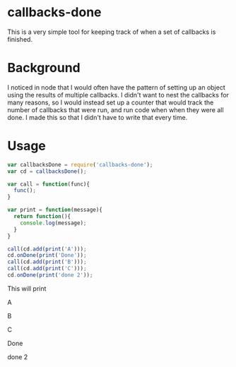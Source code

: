 callbacks-done
==============
This is a very simple tool for keeping track of when a set of callbacks is finished. 

Background
==============
I noticed in node that I would often have the pattern of setting up an object using the results of multiple callbacks. I didn't want to nest the callbacks for many reasons, so I would instead set up a counter that would track the number of callbacks that were run, and run code when when they were all done. I made this so that I didn't have to write that every time.

Usage
==============
```javascript
var callbacksDone = require('callbacks-done');
var cd = callbacksDone();

var call = function(func){
  func();
}

var print = function(message){
  return function(){
    console.log(message);
  }
}

call(cd.add(print('A')));
cd.onDone(print('Done'));
call(cd.add(print('B')));
call(cd.add(print('C')));
cd.onDone(print('done 2'));
```

This will print

A

B

C

Done

done 2
